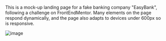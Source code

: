 This is a mock-up landing page for a fake banking company "EasyBank", following a challenge on FrontEndMentor. Many elements on the page respond dynamically, and the page also adapts to devices under 600px so is responsive.

![image](https://github.com/user-attachments/assets/1db81f6b-495b-4fe8-812c-4d16b688744a)

